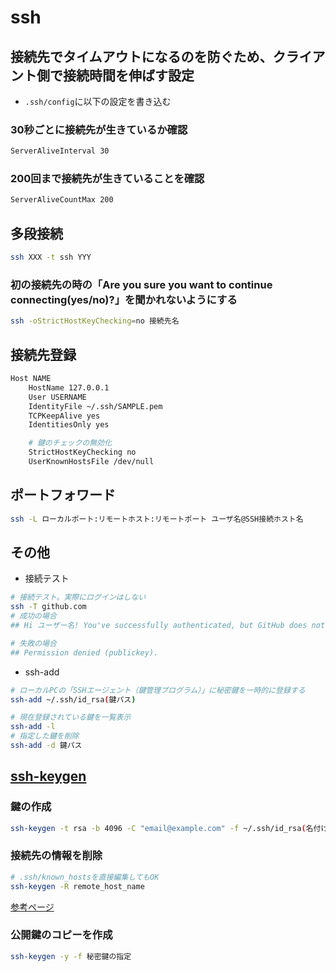 # ssh

## 接続先でタイムアウトになるのを防ぐため、クライアント側で接続時間を伸ばす設定

* `.ssh/config`に以下の設定を書き込む

### 30秒ごとに接続先が生きているか確認

```sh
ServerAliveInterval 30
```

### 200回まで接続先が生きていることを確認

```sh
ServerAliveCountMax 200
```

## 多段接続

```sh
ssh XXX -t ssh YYY
```

### 初の接続先の時の「Are you sure you want to continue connecting(yes/no)?」を聞かれないようにする

```sh
ssh -oStrictHostKeyChecking=no 接続先名
```

## 接続先登録

```sh
Host NAME
    HostName 127.0.0.1
    User USERNAME
    IdentityFile ~/.ssh/SAMPLE.pem
    TCPKeepAlive yes
    IdentitiesOnly yes

    # 鍵のチェックの無効化
    StrictHostKeyChecking no
    UserKnownHostsFile /dev/null
```

## ポートフォワード

```sh
ssh -L ローカルポート:リモートホスト:リモートポート ユーザ名@SSH接続ホスト名
```

## その他

- 接続テスト

```sh
# 接続テスト。実際にログインはしない
ssh -T github.com
# 成功の場合
## Hi ユーザー名! You've successfully authenticated, but GitHub does not provide shell access.

# 失敗の場合
## Permission denied (publickey).
```

- ssh-add

```sh
# ローカルPCの「SSHエージェント（鍵管理プログラム）」に秘密鍵を一時的に登録する
ssh-add ~/.ssh/id_rsa(鍵パス)

# 現在登録されている鍵を一覧表示
ssh-add -l
# 指定した鍵を削除
ssh-add -d 鍵パス
```

## [ssh-keygen](https://www.attachmate.com/ja-jp/documentation/reflection-desktop-v16/rdesktop-guide/data/ssh-keygen_command_rf.htm)

### 鍵の作成

```sh
ssh-keygen -t rsa -b 4096 -C "email@example.com" -f ~/.ssh/id_rsa(名付けたい鍵名)
```

### 接続先の情報を削除

```sh
# .ssh/known_hostsを直接編集してもOK
ssh-keygen -R remote_host_name
```

[参考ページ](https://note.crohaco.net/2017/ssh-tunnel/)

### 公開鍵のコピーを作成

```sh
ssh-keygen -y -f 秘密鍵の指定
```
